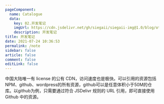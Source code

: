 ```yaml
---
pageComponent: 
  name: Catalogue
  data: 
    key: 02.开发笔记
    imgUrl: https://cdn.jsdelivr.net/gh/siegaii/siegaii-img@1.0/blog/other.png
    description: 开发笔记
title: 开发笔记
date: 2021-07-24 10:36:53
permalink: /note
sidebar: false
article: false
comment: false
editLink: false
---
```


中国大陆唯一有 license 的公有 CDN，访问速度也是极快。可以引用的资源包括NPM、github、wordpress的所有资源，github可以是任意体积小于50M的仓库。以github为例，只需要通过符合 JSDelivr 规则的 URL 引用，即可直接使用 Github 中的资源。

